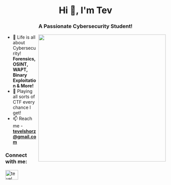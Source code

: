 <h1 align="center">Hi 👋, I'm Tev</h1>
<h3 align="center">A Passionate Cybersecurity Student!</h3>
<img alight="right" align="right" width="400" src="https://idejupr.lt/img/351692.gif">

- 🌱 Life is all about Cybersecurity! **Forensics, OSINT, WAPT, Binary Exploitation & More!**
- 🚩 Playing all sorts of CTF every chance I get!
- 📫 Reach me - **tevelshorz@gmail.com**

<h3 align="left">Connect with me:</h3>
<p align="left">
<a href="https://www.linkedin.com/in/tevsrz/" target="blank"><img align="center" src="https://raw.githubusercontent.com/rahuldkjain/github-profile-readme-generator/master/src/images/icons/Social/linked-in-alt.svg" alt="tevel sho" height="30" width="40" /></a>
</p>


